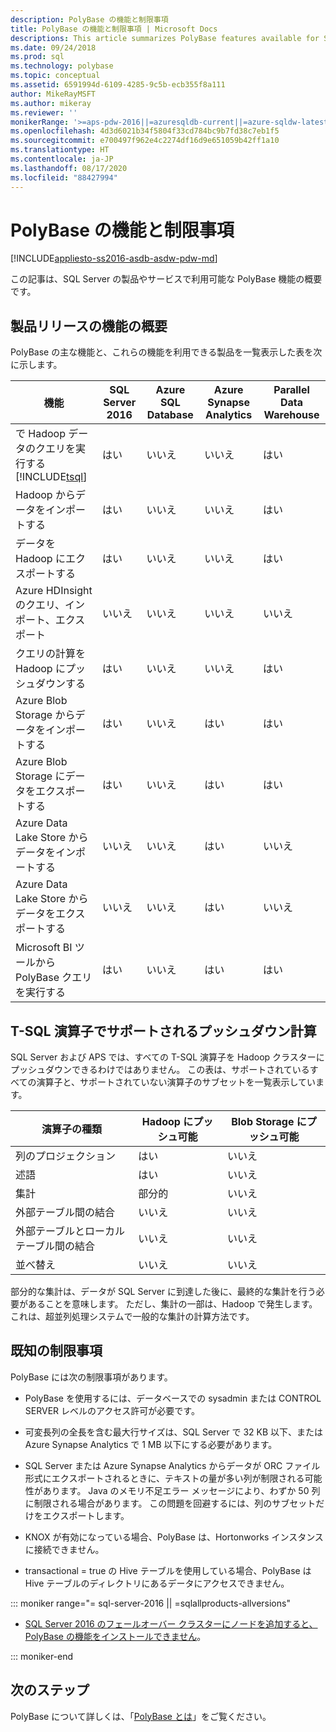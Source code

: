 ```yaml
---
description: PolyBase の機能と制限事項
title: PolyBase の機能と制限事項 | Microsoft Docs
descriptions: This article summarizes PolyBase features available for SQL Server products and services. It lists T-SQL operators supported for pushdown and known limitations.
ms.date: 09/24/2018
ms.prod: sql
ms.technology: polybase
ms.topic: conceptual
ms.assetid: 6591994d-6109-4285-9c5b-ecb355f8a111
author: MikeRayMSFT
ms.author: mikeray
ms.reviewer: ''
monikerRange: '>=aps-pdw-2016||=azuresqldb-current||=azure-sqldw-latest||>=sql-server-2016||=sqlallproducts-allversions||>=sql-server-linux-2017||=azuresqldb-mi-current'
ms.openlocfilehash: 4d3d6021b34f5804f33cd784bc9b7fd38c7eb1f5
ms.sourcegitcommit: e700497f962e4c2274df16d9e651059b42ff1a10
ms.translationtype: HT
ms.contentlocale: ja-JP
ms.lasthandoff: 08/17/2020
ms.locfileid: "88427994"
---
```

# <a name="polybase-features-and-limitations"></a>PolyBase の機能と制限事項

[!INCLUDE[appliesto-ss2016-asdb-asdw-pdw-md](../../includes/tsql-appliesto-ss2016-all-md.md)]

この記事は、SQL Server の製品やサービスで利用可能な PolyBase 機能の概要です。  
  
## <a name="feature-summary-for-product-releases"></a>製品リリースの機能の概要

PolyBase の主な機能と、これらの機能を利用できる製品を一覧表示した表を次に示します。  

|**機能** |**SQL Server 2016** |**Azure SQL Database** |**Azure Synapse Analytics** |**Parallel Data Warehouse** |
|---------|---------|---------|---------|---------|
|で Hadoop データのクエリを実行する [!INCLUDE[tsql](../../includes/tsql-md.md)]|はい|いいえ|いいえ|はい|
|Hadoop からデータをインポートする|はい|いいえ|いいえ|はい|
|データを Hadoop にエクスポートする  |はい|いいえ|いいえ| はい|
|Azure HDInsight のクエリ、インポート、エクスポート |いいえ|いいえ|いいえ|いいえ
|クエリの計算を Hadoop にプッシュダウンする|はい|いいえ|いいえ|はい|  
|Azure Blob Storage からデータをインポートする|はい|いいえ|はい|はい|
|Azure Blob Storage にデータをエクスポートする|はい|いいえ|はい|はい|  
|Azure Data Lake Store からデータをインポートする|いいえ|いいえ|はい|いいえ|
|Azure Data Lake Store からデータをエクスポートする|いいえ|いいえ|はい|いいえ|
|Microsoft BI ツールから PolyBase クエリを実行する|はい|いいえ|はい|はい|

## <a name="pushdown-computation-supported-by-t-sql-operators"></a>T-SQL 演算子でサポートされるプッシュダウン計算

SQL Server および APS では、すべての T-SQL 演算子を Hadoop クラスターにプッシュダウンできるわけではありません。 この表は、サポートされているすべての演算子と、サポートされていない演算子のサブセットを一覧表示しています。

|**演算子の種類** |**Hadoop にプッシュ可能** |**Blob Storage にプッシュ可能** |
|---------|---------|---------|
|列のプロジェクション|はい|いいえ|
|述語|はい|いいえ|
|集計|部分的|いいえ|
|外部テーブル間の結合|いいえ|いいえ|
|外部テーブルとローカル テーブル間の結合|いいえ|いいえ|
|並べ替え|いいえ|いいえ|

部分的な集計は、データが SQL Server に到達した後に、最終的な集計を行う必要があることを意味します。 ただし、集計の一部は、Hadoop で発生します。 これは、超並列処理システムで一般的な集計の計算方法です。  

## <a name="known-limitations"></a>既知の制限事項

PolyBase には次の制限事項があります。

- PolyBase を使用するには、データベースでの sysadmin または CONTROL SERVER レベルのアクセス許可が必要です。

- 可変長列の全長を含む最大行サイズは、SQL Server で 32 KB 以下、または Azure Synapse Analytics で 1 MB 以下にする必要があります。

- SQL Server または Azure Synapse Analytics からデータが ORC ファイル形式にエクスポートされるときに、テキストの量が多い列が制限される可能性があります。 Java のメモリ不足エラー メッセージにより、わずか 50 列に制限される場合があります。 この問題を回避するには、列のサブセットだけをエクスポートします。

- KNOX が有効になっている場合、PolyBase は、Hortonworks インスタンスに接続できません。

- transactional = true の Hive テーブルを使用している場合、PolyBase は Hive テーブルのディレクトリにあるデータにアクセスできません。

<!--SQL Server 2016-->
::: moniker range="= sql-server-2016 || =sqlallproducts-allversions"

- [SQL Server 2016 のフェールオーバー クラスターにノードを追加すると、PolyBase の機能をインストールできません](https://support.microsoft.com/help/3173087/fix-polybase-feature-doesn-t-install-when-you-add-a-node-to-a-sql-server-2016-failover-cluster)。

::: moniker-end

## <a name="next-steps"></a>次のステップ

PolyBase について詳しくは、「[PolyBase とは](polybase-guide.md)」をご覧ください。
